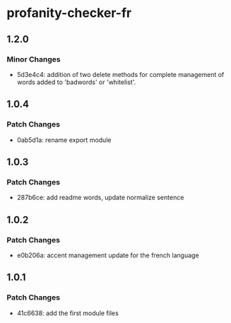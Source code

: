 # profanity-checker-fr

## 1.2.0

### Minor Changes

- 5d3e4c4: addition of two delete methods for complete management of words added to 'badwords' or 'whitelist'.

## 1.0.4

### Patch Changes

- 0ab5d1a: rename export module

## 1.0.3

### Patch Changes

- 287b6ce: add readme words, update normalize sentence

## 1.0.2

### Patch Changes

- e0b206a: accent management update for the french language

## 1.0.1

### Patch Changes

- 41c6638: add the first module files
